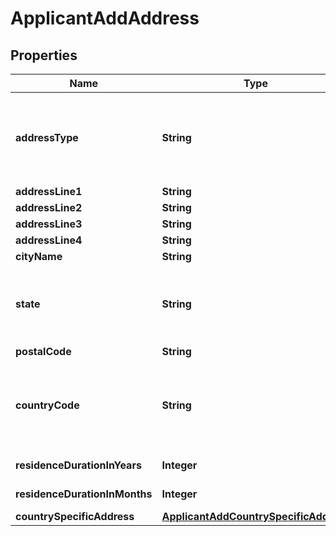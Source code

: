 # ApplicantAddAddress

## Properties
Name | Type | Description | Notes
------------ | ------------- | ------------- | -------------
**addressType** | **String** | Type of the address. This is a reference data field. Please use /utilities/referenceData/{addressType} resource to get valid values of this field with descriptions. You can use addressType as the referenceCode parameter to retrieve the values. |  [optional]
**addressLine1** | **String** | Address line 1 |  [optional]
**addressLine2** | **String** | Address line 2 |  [optional]
**addressLine3** | **String** | Address line 3 |  [optional]
**addressLine4** | **String** | Address line 4 |  [optional]
**cityName** | **String** | City |  [optional]
**state** | **String** | State.This is a reference data field. Please use /v1/apac/utilities/referenceData/{addressState} resource to get valid value of this field with description. You can use addressState field name as the referenceCode parameter to retrieve the values. |  [optional]
**postalCode** | **String** | Postal/ZIP code |  [optional]
**countryCode** | **String** | ISO country code. This is a reference data field. Please use /v1/apac/utilities/referenceData/{country} resource to get valid value of this field with description. You can use countryCode field name as the referenceCode parameter to retrieve the values. |  [optional]
**residenceDurationInYears** | **Integer** | Applicant&#x27;s residence duration in the current address in years |  [optional]
**residenceDurationInMonths** | **Integer** | Applicant&#x27;s residence duration in the current address in months |  [optional]
**countrySpecificAddress** | [**ApplicantAddCountrySpecificAddress**](ApplicantAddCountrySpecificAddress.md) |  |  [optional]
